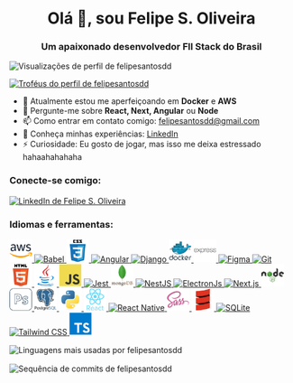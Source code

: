 <h1 align="center">Olá 👋, sou Felipe S. Oliveira</h1>
<h3 align="center">Um apaixonado desenvolvedor Fll Stack do Brasil</h3>

<p align="left">
<img src="https://komarev.com/ghpvc/?username=felipesantosdd&label=Profile%20views&color=0e75b6&style=flat" alt="Visualizações de perfil de felipesantosdd" />
</p>

<p align="">
<a href="https://github.com/ryo-ma/github-profile-trophy">
<img src="https://github-profile-trophy.vercel.app/?username=felipesantosdd" alt="Troféus do perfil de felipesantosdd" />
</a>
</p>

<ul>
<li>🌱 Atualmente estou me aperfeiçoando em <strong>Docker</strong> e <strong>AWS</strong></li>
<li>💬 Pergunte-me sobre <strong>React, Next, Angular</strong> ou <strong>Node</strong></li>
<li>📫 Como entrar em contato comigo: <a href="mailto:felipesantosdd@gmail.com">felipesantosdd@gmail.com</a></li>
<li>📄 Conheça minhas experiências: <a href="https://www.linkedin.com/in/felipe-oliver/">LinkedIn</a></li>
<li>⚡ Curiosidade: Eu gosto de jogar, mas isso me deixa estressado hahaahahahaha</li>
</ul>

<h3 align="left">Conecte-se comigo:</h3>
<p align="left">
<a href="https://linkedin.com/in/felipesantosdd" target="_blank">
<img align="center" src="https://raw.githubusercontent.com/rahuldkjain/github-profile-readme-generator/master/src/images/icons/Social/linked-in-alt.svg" alt="LinkedIn de Felipe S. Oliveira" height="30" width="40" />
</a>
</p>

<h3 align="left">Idiomas e ferramentas:</h3>
<p align="left">
<a href="https://aws.amazon.com" target="_blank" rel="noreferrer">
<img src="https://raw.githubusercontent.com/devicons/devicon/master/icons/amazonwebservices/amazonwebservices-original-wordmark.svg" alt="AWS" width="40" height="40" />
</a>
<a href="https://babeljs.io/" target="_blank" rel="noreferrer">
<img src="https://www.vectorlogo.zone/logos/babeljs/babeljs-icon.svg" alt="Babel" width="40" height="40" />
</a>
<a href="https://www.w3schools.com/css/" target="_blank" rel="noreferrer">
<img src="https://raw.githubusercontent.com/devicons/devicon/master/icons/css3/css3-original-wordmark.svg" alt="CSS3" width="40" height="40" />
</a>
<a href="https://www.w3schools.com/angular/" target="_blank" rel="noreferrer">
<img src="https://www.vectorlogo.zone/logos/angular/angular-icon.svg" alt="Angular" width="40" height="40" />
</a>
<a href="https://www.djangoproject.com/" target="_blank" rel="noreferrer">
<img src="https://cdn.worldvectorlogo.com/logos/django.svg" alt="Django" width="40" height="40" />
</a>
<a href="https://www.docker.com/" target="_blank" rel="noreferrer">
<img src="https://raw.githubusercontent.com/devicons/devicon/master/icons/docker/docker-original-wordmark.svg" alt="Docker" width="40" height="40" />
</a>
<a href="https://expressjs.com" target="_blank" rel="noreferrer">
<img src="https://raw.githubusercontent.com/devicons/devicon/master/icons/express/express-original-wordmark.svg" alt="Express" width="40" height="40" />
</a>
<a href="https://www.figma.com/" target="_blank" rel="noreferrer">
<img src="https://www.vectorlogo.zone/logos/figma/figma-icon.svg" alt="Figma" width="40" height="40" />
</a>
<a href="https://git-scm.com/" target="_blank" rel="noreferrer">
<img src="https://www.vectorlogo.zone/logos/git-scm/git-scm-icon.svg" alt="Git" width="40" height="40" />
</a>
<a href="https://www.w3.org/html/" target="_blank" rel="noreferrer">
<img src="https://raw.githubusercontent.com/devicons/devicon/master/icons/html5/html5-original-wordmark.svg" alt="HTML5" width="40" height="40" />
</a>
<a href="https://www.java.com" target="_blank" rel="noreferrer">
<img src="https://raw.githubusercontent.com/devicons/devicon/master/icons/java/java-original.svg" alt="Java" width="40" height="40" />
</a>
<a href="https://developer.mozilla.org/en-US/docs/Web/JavaScript" target="_blank" rel="noreferrer">
<img src="https://raw.githubusercontent.com/devicons/devicon/master/icons/javascript/javascript-original.svg" alt="JavaScript" width="40" height="40" />
</a>
<a href="https://jestjs.io" target="_blank" rel="noreferrer">
<img src="https://www.vectorlogo.zone/logos/jestjsio/jestjsio-icon.svg" alt="Jest" width="40" height="40" />
</a>
<a href="https://www.mongodb.com/" target="_blank" rel="noreferrer">
<img src="https://raw.githubusercontent.com/devicons/devicon/master/icons/mongodb/mongodb-original-wordmark.svg" alt="MongoDB" width="40" height="40" />
</a>
<a href="https://nestjs.com/" target="_blank" rel="noreferrer">
<img src="https://www.vectorlogo.zone/logos/nestjs/nestjs-icon.svg" alt="NestJS" width="40" height="40" />
</a>
<a href="https://nestjs.com/" target="_blank" rel="noreferrer">
<img src="https://www.vectorlogo.zone/logos/electronjs/electronjs-icon.svg" alt="ElectronJs" width="40" height="40" />
</a>
<a href="https://nextjs.org/" target="_blank" rel="noreferrer">
<img src="https://cdn.worldvectorlogo.com/logos/nextjs-2.svg" alt="Next.js" width="40" height="40" />
</a>
<a href="https://nodejs.org" target="_blank" rel="noreferrer">
<img src="https://raw.githubusercontent.com/devicons/devicon/master/icons/nodejs/nodejs-original-wordmark.svg" alt="Node.js" width="40" height="40" />
</a>
<a href="https://www.photoshop.com/en" target="_blank" rel="noreferrer">
<img src="https://raw.githubusercontent.com/devicons/devicon/master/icons/photoshop/photoshop-line.svg" alt="Photoshop" width="40" height="40" />
</a>
<a href="https://www.postgresql.org" target="_blank" rel="noreferrer">
<img src="https://raw.githubusercontent.com/devicons/devicon/master/icons/postgresql/postgresql-original-wordmark.svg" alt="PostgreSQL" width="40" height="40" />
</a>
<a href="https://www.python.org" target="_blank" rel="noreferrer">
<img src="https://raw.githubusercontent.com/devicons/devicon/master/icons/python/python-original.svg" alt="Python" width="40" height="40" />
</a>
<a href="https://reactjs.org/" target="_blank" rel="noreferrer">
<img src="https://raw.githubusercontent.com/devicons/devicon/master/icons/react/react-original-wordmark.svg" alt="React" width="40" height="40" />
</a>
<a href="https://reactnative.dev/" target="_blank" rel="noreferrer">
<img src="https://reactnative.dev/img/header_logo.svg" alt="React Native" width="40" height="40" />
</a>
<a href="https://sass-lang.com" target="_blank" rel="noreferrer">
<img src="https://raw.githubusercontent.com/devicons/devicon/master/icons/sass/sass-original.svg" alt="Sass" width="40" height="40" />
</a>
<a href="https://www.scala-lang.org" target="_blank" rel="noreferrer">
<img src="https://raw.githubusercontent.com/devicons/devicon/master/icons/scala/scala-original.svg" alt="Scala" width="40" height="40" />
</a>
<a href="https://www.sqlite.org/" target="_blank" rel="noreferrer">
<img src="https://www.vectorlogo.zone/logos/sqlite/sqlite-icon.svg" alt="SQLite" width="40" height="40" />
</a>
<a href="https://tailwindcss.com/" target="_blank" rel="noreferrer">
<img src="https://www.vectorlogo.zone/logos/tailwindcss/tailwindcss-icon.svg" alt="Tailwind CSS" width="40" height="40" />
</a>
<a href="https://www.typescriptlang.org/" target="_blank" rel="noreferrer">
<img src="https://raw.githubusercontent.com/devicons/devicon/master/icons/typescript/typescript-original.svg" alt="TypeScript" width="40" height="40" />
</a>
</p>

<p>
<img align="center" src="https://github-readme-stats.vercel.app/api/top-langs?username=felipesantosdd&show_icons=true&locale=en&layout=compact" alt="Linguagens mais usadas por felipesantosdd" />
</p>

<!-- <p>
<img align="center" src="https://github-readme-stats.vercel.app/api?username=felipesantosdd&show_icons=true&locale=en" alt="Estatísticas do GitHub de felipesantosdd" />
</p> -->

<p>
<img align="center" src="https://github-readme-streak-stats.herokuapp.com/?user=felipesantosdd" alt="Sequência de commits de felipesantosdd" />
</p>
